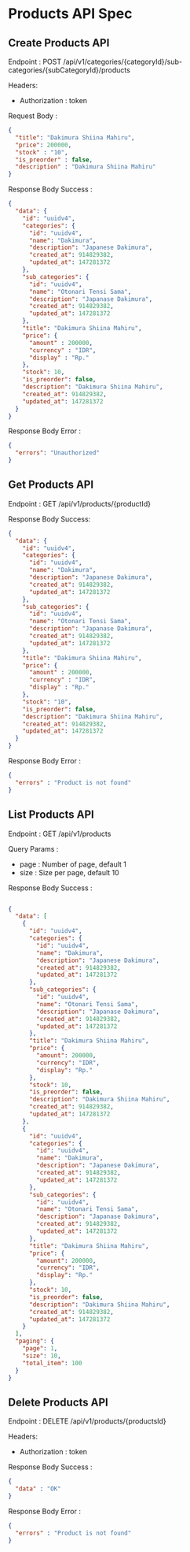 # Products API Spec

## Create Products API

Endpoint : POST /api/v1/categories/{categoryId}/sub-categories/{subCategoryId}/products

Headers:
- Authorization : token

Request Body :

```json
{
  "title": "Dakimura Shiina Mahiru",
  "price": 200000,
  "stock" : "10",
  "is_preorder" : false,
  "description" : "Dakimura Shiina Mahiru"
}
```

Response Body Success :

```json
{
  "data": {
    "id": "uuidv4",
    "categories": {
      "id": "uuidv4",
      "name": "Dakimura",
      "description": "Japanese Dakimura",
      "created_at": 914829382,
      "updated_at": 147281372
    },
    "sub_categories": {
      "id": "uuidv4",
      "name": "Otonari Tensi Sama",
      "description": "Japanase Dakimura",
      "created_at": 914829382,
      "updated_at": 147281372
    },
    "title": "Dakimura Shiina Mahiru",
    "price": {
      "amount" : 200000,
      "currency" : "IDR",
      "display" : "Rp."
    },
    "stock": 10,
    "is_preorder": false,
    "description": "Dakimura Shiina Mahiru",
    "created_at": 914829382,
    "updated_at": 147281372
  }
}
```

Response Body Error :

```json
{
  "errors": "Unauthorized"
}
```
## Get Products API

Endpoint : GET /api/v1/products/{productId}

Response Body Success: 

```json
{
  "data": {
    "id": "uuidv4",
    "categories": {
      "id": "uuidv4",
      "name": "Dakimura",
      "description": "Japanese Dakimura",
      "created_at": 914829382,
      "updated_at": 147281372
    },
    "sub_categories": {
      "id": "uuidv4",
      "name": "Otonari Tensi Sama",
      "description": "Japanase Dakimura",
      "created_at": 914829382,
      "updated_at": 147281372
    },
    "title": "Dakimura Shiina Mahiru",
    "price": {
      "amount" : 200000,
      "currency" : "IDR",
      "display" : "Rp."
    },
    "stock": "10",
    "is_preorder": false,
    "description": "Dakimura Shiina Mahiru",
    "created_at": 914829382,
    "updated_at": 147281372
  }
}
```

Response Body Error :

```json
{
  "errors" : "Product is not found"
}
```

## List Products  API

Endpoint : GET /api/v1/products

Query Params :  
- page : Number of page, default 1
- size : Size per page, default 10

Response Body Success :

```json

{
  "data": [
    {
      "id": "uuidv4",
      "categories": {
        "id": "uuidv4",
        "name": "Dakimura",
        "description": "Japanese Dakimura",
        "created_at": 914829382,
        "updated_at": 147281372
      },
      "sub_categories": {
        "id": "uuidv4",
        "name": "Otonari Tensi Sama",
        "description": "Japanase Dakimura",
        "created_at": 914829382,
        "updated_at": 147281372
      },
      "title": "Dakimura Shiina Mahiru",
      "price": {
        "amount": 200000,
        "currency": "IDR",
        "display": "Rp."
      },
      "stock": 10,
      "is_preorder": false,
      "description": "Dakimura Shiina Mahiru",
      "created_at": 914829382,
      "updated_at": 147281372
    },
    {
      "id": "uuidv4",
      "categories": {
        "id": "uuidv4",
        "name": "Dakimura",
        "description": "Japanese Dakimura",
        "created_at": 914829382,
        "updated_at": 147281372
      },
      "sub_categories": {
        "id": "uuidv4",
        "name": "Otonari Tensi Sama",
        "description": "Japanase Dakimura",
        "created_at": 914829382,
        "updated_at": 147281372
      },
      "title": "Dakimura Shiina Mahiru",
      "price": {
        "amount": 200000,
        "currency": "IDR",
        "display": "Rp."
      },
      "stock": 10,
      "is_preorder": false,
      "description": "Dakimura Shiina Mahiru",
      "created_at": 914829382,
      "updated_at": 147281372
    }
  ],
  "paging": {
    "page": 1,
    "size": 10,
    "total_item": 100
  }
}

```


## Delete Products API

Endpoint : DELETE /api/v1/products/{productsId}

Headers:
- Authorization : token

Response Body Success :
```json
{
  "data" : "OK"
}
```

Response Body Error :

```json
{
  "errors" : "Product is not found"
}
```

